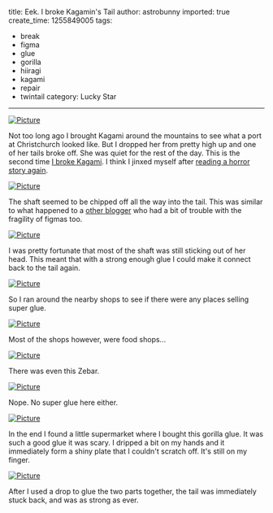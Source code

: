 title: Eek. I broke Kagamin's Tail
author: astrobunny
imported: true
create_time: 1255849005
tags:
- break
- figma
- glue
- gorilla
- hiiragi
- kagami
- repair
- twintail
category: Lucky Star
---
 [![](wp-uploads/2009/10/wpid-DSC_0841-500x332.jpg "Picture")](/images/wp-uploads/2009/10/wpid-DSC_0841.JPG)  
  
Not too long ago I brought Kagami around the mountains to see what a port at Christchurch looked like. But I dropped her from pretty high up and one of her tails broke off. She was quiet for the rest of the day. This is the second time [I broke Kagami](http://www.astrobunny.net/2009/07/24/ressurrecting-kagamin/). I think I jinxed myself after [reading a horror story again](http://www.astrobunny.net/2009/03/23/horror-stories-are-unlucky/).  
<!--more-->  
 [![](wp-uploads/2009/10/wpid-DSC_0840-500x332.jpg "Picture")](/images/wp-uploads/2009/10/wpid-DSC_0840.JPG)  
  
The shaft seemed to be chipped off all the way into the tail. This was similar to what happened to a [other blogger](http://thetsundere.wordpress.com/2009/08/19/repairing-figma-kagami/) who had a bit of trouble with the fragility of figmas too.  
  
 [![](wp-uploads/2009/10/wpid-DSC_0839-500x332.jpg "Picture")](/images/wp-uploads/2009/10/wpid-DSC_0839.JPG)  
  
I was pretty fortunate that most of the shaft was still sticking out of her head. This meant that with a strong enough glue I could make it connect back to the tail again.  
  
 [![](wp-uploads/2009/10/wpid-DSC_0845-500x332.jpg "Picture")](/images/wp-uploads/2009/10/wpid-DSC_0845.JPG)  
  
So I ran around the nearby shops to see if there were any places selling super glue.  
  
 [![](wp-uploads/2009/10/wpid-DSC_0847-500x332.jpg "Picture")](/images/wp-uploads/2009/10/wpid-DSC_0847.JPG)  
  
Most of the shops however, were food shops...  
  
 [![](wp-uploads/2009/10/wpid-DSC_0850-500x752.jpg "Picture")](/images/wp-uploads/2009/10/wpid-DSC_0850.JPG)  
  
There was even this Zebar.  
  
 [![](wp-uploads/2009/10/wpid-DSC_0849-500x332.jpg "Picture")](/images/wp-uploads/2009/10/wpid-DSC_0849.JPG)  
  
Nope. No super glue here either.  
  
 [![](wp-uploads/2009/10/wpid-DSC_0856-500x332.jpg "Picture")](/images/wp-uploads/2009/10/wpid-DSC_0856.JPG)  
  
In the end I found a little supermarket where I bought this gorilla glue. It was such a good glue it was scary. I dripped a bit on my hands and it immediately form a shiny plate that I couldn't scratch off. It's still on my finger.  
  
 [![](wp-uploads/2009/10/wpid-DSC_0838-500x332.jpg "Picture")](/images/wp-uploads/2009/10/wpid-DSC_0838.JPG)  
  
After I used a drop to glue the two parts together, the tail was immediately stuck back, and was as strong as ever.